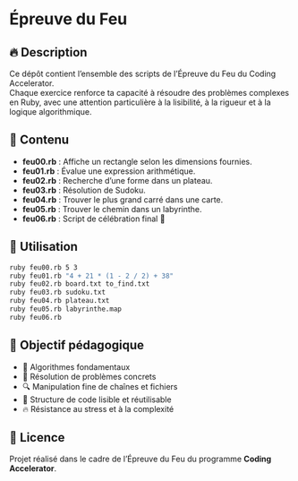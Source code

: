 # Épreuve du Feu

## 🔥 Description
Ce dépôt contient l’ensemble des scripts de l’Épreuve du Feu du Coding Accelerator.  
Chaque exercice renforce ta capacité à résoudre des problèmes complexes en Ruby, avec une attention particulière à la lisibilité, à la rigueur et à la logique algorithmique.

## 📂 Contenu
- **feu00.rb** : Affiche un rectangle selon les dimensions fournies.
- **feu01.rb** : Évalue une expression arithmétique.
- **feu02.rb** : Recherche d’une forme dans un plateau.
- **feu03.rb** : Résolution de Sudoku.
- **feu04.rb** : Trouver le plus grand carré dans une carte.
- **feu05.rb** : Trouver le chemin dans un labyrinthe.
- **feu06.rb** : Script de célébration final 🎉

## 🚀 Utilisation

```bash
ruby feu00.rb 5 3
ruby feu01.rb "4 + 21 * (1 - 2 / 2) + 38"
ruby feu02.rb board.txt to_find.txt
ruby feu03.rb sudoku.txt
ruby feu04.rb plateau.txt
ruby feu05.rb labyrinthe.map
ruby feu06.rb
```

## 🧠 Objectif pédagogique
- 🧩 Algorithmes fondamentaux
- 🧠 Résolution de problèmes concrets
- 🔍 Manipulation fine de chaînes et fichiers
- 🧼 Structure de code lisible et réutilisable
- 🔥 Résistance au stress et à la complexité

## 📜 Licence
Projet réalisé dans le cadre de l’Épreuve du Feu du programme **Coding Accelerator**.
